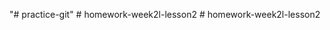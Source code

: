 "# practice-git" 
#   h o m e w o r k - w e e k 2 l - l e s s o n 2  
 #   h o m e w o r k - w e e k 2 l - l e s s o n 2  
 